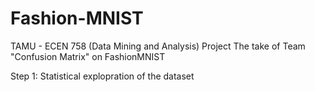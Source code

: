 # Fashion-MNIST
TAMU - ECEN 758 (Data Mining and Analysis) Project
The take of Team "Confusion Matrix" on FashionMNIST

Step 1: Statistical explopration of the dataset
